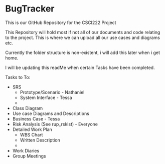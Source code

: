 # BugTracker

This is our GitHub Repository for the CSCI222 Project

This Repository will hold most if not all of our documents and code relating to the project. This is where we can upload all our use cases and diagrams etc.

Currently the folder structure is non-existent, i will add this later when i get home. 

I will be updating this readMe when certain Tasks have been completed.

Tasks to To:

- SRS
    - Prototype/Scenario - Nathaniel
    - System Interface - Tessa
    - 
- Class Diagram
- Use case Diagrams and Descriptions
- Business Case - Tessa
- Risk Analysis (See rup_rsklst) - Everyone
- Detailed Work Plan 
    - WBS Chart
    - Written Description
    - 
- Work Diaries
- Group Meetings
